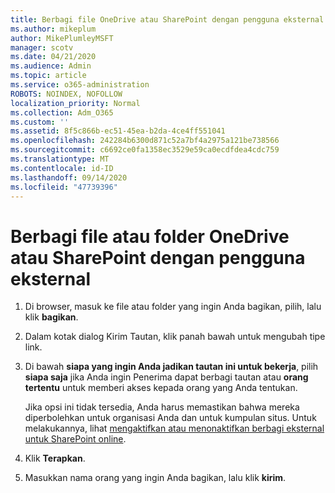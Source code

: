 ```yaml
---
title: Berbagi file OneDrive atau SharePoint dengan pengguna eksternal
ms.author: mikeplum
author: MikePlumleyMSFT
manager: scotv
ms.date: 04/21/2020
ms.audience: Admin
ms.topic: article
ms.service: o365-administration
ROBOTS: NOINDEX, NOFOLLOW
localization_priority: Normal
ms.collection: Adm_O365
ms.custom: ''
ms.assetid: 8f5c866b-ec51-45ea-b2da-4ce4ff551041
ms.openlocfilehash: 242284b6300d871c52a7bf4a2975a121be738566
ms.sourcegitcommit: c6692ce0fa1358ec3529e59ca0ecdfdea4cdc759
ms.translationtype: MT
ms.contentlocale: id-ID
ms.lasthandoff: 09/14/2020
ms.locfileid: "47739396"
---
```

# <a name="share-a-onedrive-or-sharepoint-file-or-folder-with-external-users"></a>Berbagi file atau folder OneDrive atau SharePoint dengan pengguna eksternal

1. Di browser, masuk ke file atau folder yang ingin Anda bagikan, pilih, lalu klik **bagikan**.
    
2. Dalam kotak dialog Kirim Tautan, klik panah bawah untuk mengubah tipe link.
    
3. Di bawah **siapa yang ingin Anda jadikan tautan ini untuk bekerja**, pilih **siapa saja** jika Anda ingin Penerima dapat berbagi tautan atau **orang tertentu** untuk memberi akses kepada orang yang Anda tentukan. 
    
    Jika opsi ini tidak tersedia, Anda harus memastikan bahwa mereka diperbolehkan untuk organisasi Anda dan untuk kumpulan situs. Untuk melakukannya, lihat [mengaktifkan atau menonaktifkan berbagi eksternal untuk SharePoint online](https://go.microsoft.com/fwlink/?linkid=866426).
    
4. Klik **Terapkan**.
    
5. Masukkan nama orang yang ingin Anda bagikan, lalu klik **kirim**.
    

